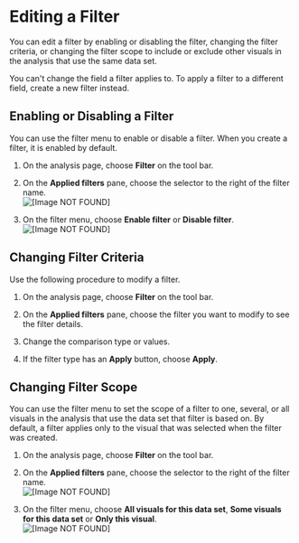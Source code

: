 # Editing a Filter<a name="edit-a-filter"></a>

You can edit a filter by enabling or disabling the filter, changing the filter criteria, or changing the filter scope to include or exclude other visuals in the analysis that use the same data set\.

You can't change the field a filter applies to\. To apply a filter to a different field, create a new filter instead\.

## Enabling or Disabling a Filter<a name="disable-a-filter"></a>

You can use the filter menu to enable or disable a filter\. When you create a filter, it is enabled by default\.

1. On the analysis page, choose **Filter** on the tool bar\.

1. On the **Applied filters** pane, choose the selector to the right of the filter name\.  
![\[Image NOT FOUND\]](http://docs.aws.amazon.com/quicksight/latest/user/images/filter-ellipsis.png)

1. On the filter menu, choose **Enable filter** or **Disable filter**\.  
![\[Image NOT FOUND\]](http://docs.aws.amazon.com/quicksight/latest/user/images/disable-menu.png)

## Changing Filter Criteria<a name="changing-filter-criteria"></a>

Use the following procedure to modify a filter\.

1. On the analysis page, choose **Filter** on the tool bar\.

1. On the **Applied filters** pane, choose the filter you want to modify to see the filter details\.

1. Change the comparison type or values\.

1. If the filter type has an **Apply** button, choose **Apply**\.

## Changing Filter Scope<a name="changing-filter-scope"></a>

You can use the filter menu to set the scope of a filter to one, several, or all visuals in the analysis that use the data set that filter is based on\. By default, a filter applies only to the visual that was selected when the filter was created\.

1. On the analysis page, choose **Filter** on the tool bar\.

1. On the **Applied filters** pane, choose the selector to the right of the filter name\.  
![\[Image NOT FOUND\]](http://docs.aws.amazon.com/quicksight/latest/user/images/filter-ellipsis.png)

1. On the filter menu, choose **All visuals for this data set**, **Some visuals for this data set** or **Only this visual**\.  
![\[Image NOT FOUND\]](http://docs.aws.amazon.com/quicksight/latest/user/images/scope-menu.png)